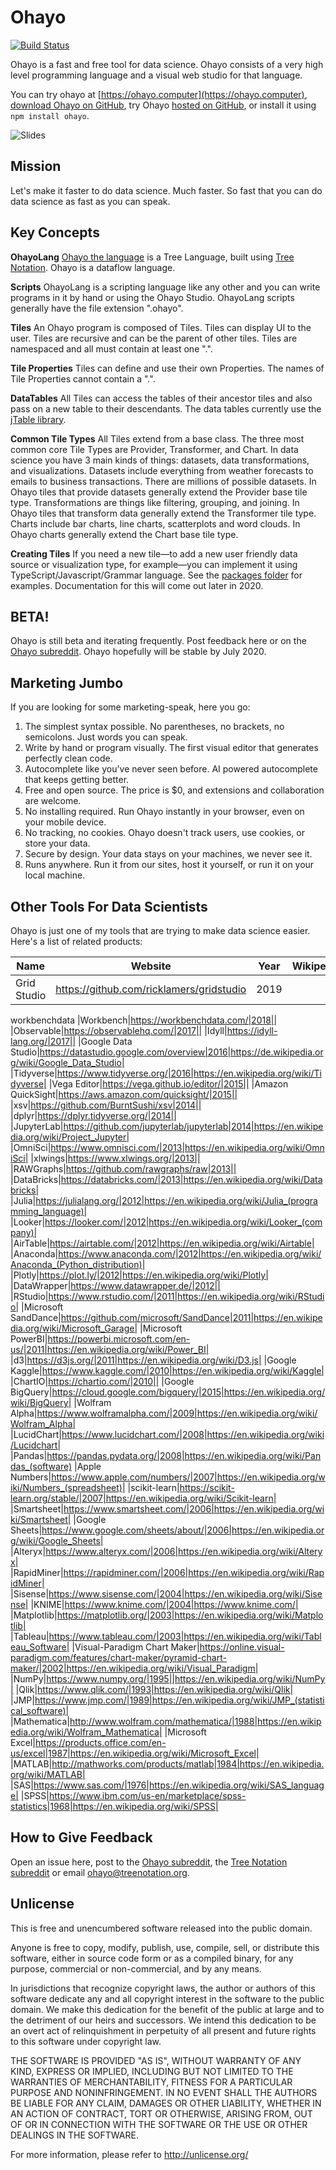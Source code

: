 # Ohayo

[![Build Status](https://travis-ci.org/treenotation/ohayo.svg?branch=master)](https://travis-ci.org/treenotation/ohayo)

Ohayo is a fast and free tool for data science. Ohayo consists of a very high level programming language and a visual web studio for that language.

You can try ohayo at [https://ohayo.computer](https://ohayo.computer), [download Ohayo on GitHub](https://github.com/treenotation/ohayo), try Ohayo [hosted on GitHub](https://treenotation.github.io/ohayo/), or install it using `npm install ohayo`.

![Slides](slides.gif)

## Mission

Let's make it faster to do data science. Much faster. So fast that you can do data science as fast as you can speak.

## Key Concepts

**OhayoLang** [Ohayo the language](https://github.com/treenotation/ohayo/tree/master/ohayo) is a Tree Language, built using [Tree Notation](https://treenotation.org/). Ohayo is a dataflow language.

**Scripts** OhayoLang is a scripting language like any other and you can write programs in it by hand or using the Ohayo Studio. OhayoLang scripts generally have the file extension ".ohayo".

**Tiles** An Ohayo program is composed of Tiles. Tiles can display UI to the user. Tiles are recursive and can be the parent of other tiles. Tiles are namespaced and all must contain at least one ".".

**Tile Properties** Tiles can define and use their own Properties. The names of Tile Properties cannot contain a ".".

**DataTables** All Tiles can access the tables of their ancestor tiles and also pass on a new table to their descendants. The data tables currently use the [jTable library](https://github.com/treenotation/jtree/tree/master/jtable).

**Common Tile Types** All Tiles extend from a base class. The three most common core Tile Types are Provider, Transformer, and Chart. In data science you have 3 main kinds of things: datasets, data transformations, and visualizations. Datasets include everything from weather forecasts to emails to business transactions. There are millions of possible datasets. In Ohayo tiles that provide datasets generally extend the Provider base tile type. Transformations are things like filtering, grouping, and joining. In Ohayo tiles that transform data generally extend the Transformer tile type. Charts include bar charts, line charts, scatterplots and word clouds. In Ohayo charts generally extend the Chart base tile type.

**Creating Tiles** If you need a new tile—to add a new user friendly data source or visualization type, for example—you can implement it using TypeScript/Javascript/Grammar language. See the [packages folder](https://github.com/treenotation/ohayo/tree/master/ohayo/packages) for examples. Documentation for this will come out later in 2020.

## BETA!

Ohayo is still beta and iterating frequently. Post feedback here or on the [Ohayo subreddit](https://www.reddit.com/r/ohayocomputer). Ohayo hopefully will be stable by July 2020.

## Marketing Jumbo

If you are looking for some marketing-speak, here you go:

1. The simplest syntax possible. No parentheses, no brackets, no semicolons. Just words you can speak.
2. Write by hand or program visually. The first visual editor that generates perfectly clean code.
3. Autocomplete like you've never seen before. AI powered autocomplete that keeps getting better.
4. Free and open source. The price is $0, and extensions and collaboration are welcome.
5. No installing required. Run Ohayo instantly in your browser, even on your mobile device.
6. No tracking, no cookies. Ohayo doesn't track users, use cookies, or store your data.
7. Secure by design. Your data stays on your machines, we never see it.
8. Runs anywhere. Run it from our sites, host it yourself, or run it on your local machine.

## Other Tools For Data Scientists

Ohayo is just one of my tools that are trying to make data science easier. Here's a list of related products:

|Name|Website|Year|WikipediaPage|
|-|-|-|-|
|Grid Studio|https://github.com/ricklamers/gridstudio|2019||
workbenchdata
|Workbench|https://workbenchdata.com/|2018||
|Observable|https://observablehq.com/|2017||
|Idyll|https://idyll-lang.org/|2017||
|Google Data Studio|https://datastudio.google.com/overview|2016|https://de.wikipedia.org/wiki/Google_Data_Studio|
|Tidyverse|https://www.tidyverse.org/|2016|https://en.wikipedia.org/wiki/Tidyverse|
|Vega Editor|https://vega.github.io/editor/|2015||
|Amazon QuickSight|https://aws.amazon.com/quicksight/|2015||
|xsv|https://github.com/BurntSushi/xsv|2014||
|dplyr|https://dplyr.tidyverse.org/|2014||
|JupyterLab|https://github.com/jupyterlab/jupyterlab|2014|https://en.wikipedia.org/wiki/Project_Jupyter|
|OmniSci|https://www.omnisci.com/|2013|https://en.wikipedia.org/wiki/OmniSci|
|xlwings|https://www.xlwings.org/|2013||
|RAWGraphs|https://github.com/rawgraphs/raw|2013||
|DataBricks|https://databricks.com/|2013|https://en.wikipedia.org/wiki/Databricks|
|Julia|https://julialang.org/|2012|https://en.wikipedia.org/wiki/Julia_(programming_language)|
|Looker|https://looker.com/|2012|https://en.wikipedia.org/wiki/Looker_(company)|
|AirTable|https://airtable.com/|2012|https://en.wikipedia.org/wiki/Airtable|
|Anaconda|https://www.anaconda.com/|2012|https://en.wikipedia.org/wiki/Anaconda_(Python_distribution)|
|Plotly|https://plot.ly/|2012|https://en.wikipedia.org/wiki/Plotly|
|DataWrapper|https://www.datawrapper.de/|2012||
|RStudio|https://www.rstudio.com/|2011|https://en.wikipedia.org/wiki/RStudio|
|Microsoft SandDance|https://github.com/microsoft/SandDance|2011|https://en.wikipedia.org/wiki/Microsoft_Garage|
|Microsoft PowerBI|https://powerbi.microsoft.com/en-us/|2011|https://en.wikipedia.org/wiki/Power_BI|
|d3|https://d3js.org/|2011|https://en.wikipedia.org/wiki/D3.js|
|Google Kaggle|https://www.kaggle.com/|2010|https://en.wikipedia.org/wiki/Kaggle|
|ChartIO|https://chartio.com/|2010||
|Google BigQuery|https://cloud.google.com/bigquery/|2015|https://en.wikipedia.org/wiki/BigQuery|
|Wolfram Alpha|https://www.wolframalpha.com/|2009|https://en.wikipedia.org/wiki/Wolfram_Alpha|
|LucidChart|https://www.lucidchart.com/|2008|https://en.wikipedia.org/wiki/Lucidchart|
|Pandas|https://pandas.pydata.org/|2008|https://en.wikipedia.org/wiki/Pandas_(software)
|Apple Numbers|https://www.apple.com/numbers/|2007|https://en.wikipedia.org/wiki/Numbers_(spreadsheet)|
|scikit-learn|https://scikit-learn.org/stable/|2007|https://en.wikipedia.org/wiki/Scikit-learn|
|Smartsheet|https://www.smartsheet.com/|2006|https://en.wikipedia.org/wiki/Smartsheet|
|Google Sheets|https://www.google.com/sheets/about/|2006|https://en.wikipedia.org/wiki/Google_Sheets|
|Alteryx|https://www.alteryx.com/|2006|https://en.wikipedia.org/wiki/Alteryx|
|RapidMiner|https://rapidminer.com/|2006|https://en.wikipedia.org/wiki/RapidMiner|
|Sisense|https://www.sisense.com/|2004|https://en.wikipedia.org/wiki/Sisense|
|KNIME|https://www.knime.com/|2004|https://www.knime.com/|
|Matplotlib|https://matplotlib.org/|2003|https://en.wikipedia.org/wiki/Matplotlib|
|Tableau|https://www.tableau.com/|2003|https://en.wikipedia.org/wiki/Tableau_Software|
|Visual-Paradigm Chart Maker|https://online.visual-paradigm.com/features/chart-maker/pyramid-chart-maker/|2002|https://en.wikipedia.org/wiki/Visual_Paradigm|
|NumPy|https://www.numpy.org/|1995||https://en.wikipedia.org/wiki/NumPy|
|Qlik|https://www.qlik.com/|1993|https://en.wikipedia.org/wiki/Qlik|
|JMP|https://www.jmp.com/|1989|https://en.wikipedia.org/wiki/JMP_(statistical_software)|
|Mathematica|http://www.wolfram.com/mathematica/|1988|https://en.wikipedia.org/wiki/Wolfram_Mathematica|
|Microsoft Excel|https://products.office.com/en-us/excel|1987|https://en.wikipedia.org/wiki/Microsoft_Excel|
|MATLAB|http://mathworks.com/products/matlab|1984|https://en.wikipedia.org/wiki/MATLAB|
|SAS|https://www.sas.com/|1976|https://en.wikipedia.org/wiki/SAS_language|
|SPSS|https://www.ibm.com/us-en/marketplace/spss-statistics|1968|https://en.wikipedia.org/wiki/SPSS|

## How to Give Feedback

Open an issue here, post to the [Ohayo subreddit](https://www.reddit.com/r/ohayocomputer), the [Tree Notation subreddit](https://www.reddit.com/r/treenotation/) or email ohayo@treenotation.org.

## Unlicense

This is free and unencumbered software released into the public domain.

Anyone is free to copy, modify, publish, use, compile, sell, or
distribute this software, either in source code form or as a compiled
binary, for any purpose, commercial or non-commercial, and by any
means.

In jurisdictions that recognize copyright laws, the author or authors
of this software dedicate any and all copyright interest in the
software to the public domain. We make this dedication for the benefit
of the public at large and to the detriment of our heirs and
successors. We intend this dedication to be an overt act of
relinquishment in perpetuity of all present and future rights to this
software under copyright law.

THE SOFTWARE IS PROVIDED "AS IS", WITHOUT WARRANTY OF ANY KIND,
EXPRESS OR IMPLIED, INCLUDING BUT NOT LIMITED TO THE WARRANTIES OF
MERCHANTABILITY, FITNESS FOR A PARTICULAR PURPOSE AND NONINFRINGEMENT.
IN NO EVENT SHALL THE AUTHORS BE LIABLE FOR ANY CLAIM, DAMAGES OR
OTHER LIABILITY, WHETHER IN AN ACTION OF CONTRACT, TORT OR OTHERWISE,
ARISING FROM, OUT OF OR IN CONNECTION WITH THE SOFTWARE OR THE USE OR
OTHER DEALINGS IN THE SOFTWARE.

For more information, please refer to <http://unlicense.org/>
